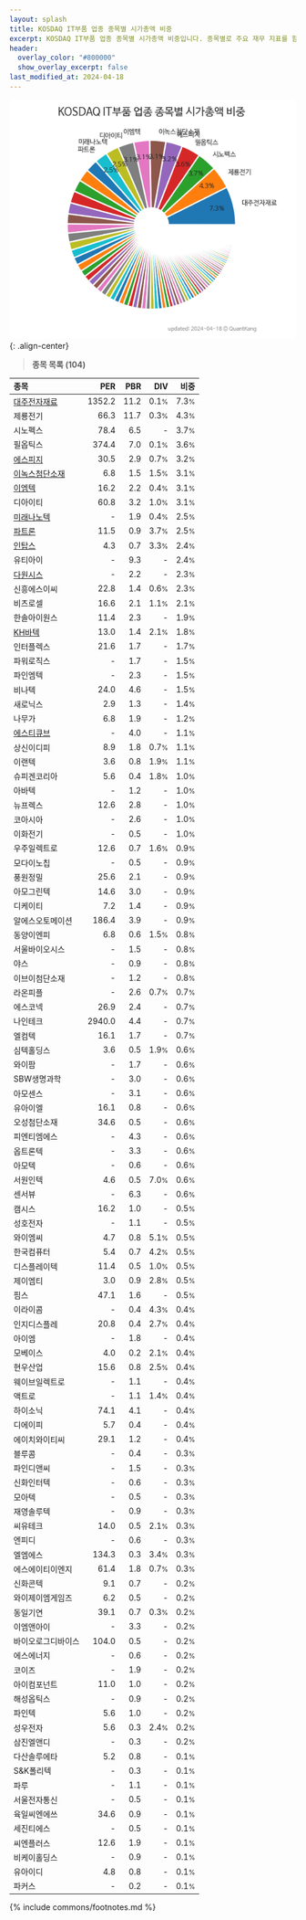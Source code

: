 ```yaml
---
layout: splash
title: KOSDAQ IT부품 업종 종목별 시가총액 비중
excerpt: KOSDAQ IT부품 업종 종목별 시가총액 비중입니다. 종목별로 주요 재무 지표를 함께 표시합니다.
header:
  overlay_color: "#800000"
  show_overlay_excerpt: false
last_modified_at: 2024-04-18
---
```



![KOSDAQ IT부품 업종 종목별 시가총액 비중](/stats/sector/images/kosdaq_업종_IT부품_종목.png){: .align-center}


> **종목 목록 (104)**<a id="list"></a>

| **종목** | **PER** | **PBR** | **DIV** | **비중** |
| :------- | ------: | ------: | ------: | -------: |
| [대주전자재료](/078600/) | 1352.2 | 11.2 | 0.1<small>%</small> | 7.3<small>%</small> |
| 제룡전기 | 66.3 | 11.7 | 0.3<small>%</small> | 4.3<small>%</small> |
| 시노펙스 | 78.4 | 6.5 | - | 3.7<small>%</small> |
| 필옵틱스 | 374.4 | 7.0 | 0.1<small>%</small> | 3.6<small>%</small> |
| [에스피지](/058610/) | 30.5 | 2.9 | 0.7<small>%</small> | 3.2<small>%</small> |
| [이녹스첨단소재](/272290/) | 6.8 | 1.5 | 1.5<small>%</small> | 3.1<small>%</small> |
| [이엠텍](/091120/) | 16.2 | 2.2 | 0.4<small>%</small> | 3.1<small>%</small> |
| 디아이티 | 60.8 | 3.2 | 1.0<small>%</small> | 3.1<small>%</small> |
| [미래나노텍](/095500/) | - | 1.9 | 0.4<small>%</small> | 2.5<small>%</small> |
| [파트론](/091700/) | 11.5 | 0.9 | 3.7<small>%</small> | 2.5<small>%</small> |
| [인탑스](/049070/) | 4.3 | 0.7 | 3.3<small>%</small> | 2.4<small>%</small> |
| 유티아이 | - | 9.3 | - | 2.4<small>%</small> |
| [다원시스](/068240/) | - | 2.2 | - | 2.3<small>%</small> |
| 신흥에스이씨 | 22.8 | 1.4 | 0.6<small>%</small> | 2.3<small>%</small> |
| 비츠로셀 | 16.6 | 2.1 | 1.1<small>%</small> | 2.1<small>%</small> |
| 한솔아이원스 | 11.4 | 2.3 | - | 1.9<small>%</small> |
| [KH바텍](/060720/) | 13.0 | 1.4 | 2.1<small>%</small> | 1.8<small>%</small> |
| 인터플렉스 | 21.6 | 1.7 | - | 1.7<small>%</small> |
| 파워로직스 | - | 1.7 | - | 1.5<small>%</small> |
| 파인엠텍 | - | 2.3 | - | 1.5<small>%</small> |
| 비나텍 | 24.0 | 4.6 | - | 1.5<small>%</small> |
| 새로닉스 | 2.9 | 1.3 | - | 1.4<small>%</small> |
| 나무가 | 6.8 | 1.9 | - | 1.2<small>%</small> |
| [에스티큐브](/052020/) | - | 4.0 | - | 1.1<small>%</small> |
| 상신이디피 | 8.9 | 1.8 | 0.7<small>%</small> | 1.1<small>%</small> |
| 이랜텍 | 3.6 | 0.8 | 1.9<small>%</small> | 1.1<small>%</small> |
| 슈피겐코리아 | 5.6 | 0.4 | 1.8<small>%</small> | 1.0<small>%</small> |
| 아바텍 | - | 1.2 | - | 1.0<small>%</small> |
| 뉴프렉스 | 12.6 | 2.8 | - | 1.0<small>%</small> |
| 코아시아 | - | 2.6 | - | 1.0<small>%</small> |
| 이화전기 | - | 0.5 | - | 1.0<small>%</small> |
| 우주일렉트로 | 12.6 | 0.7 | 1.6<small>%</small> | 0.9<small>%</small> |
| 모다이노칩 | - | 0.5 | - | 0.9<small>%</small> |
| 풍원정밀 | 25.6 | 2.1 | - | 0.9<small>%</small> |
| 아모그린텍 | 14.6 | 3.0 | - | 0.9<small>%</small> |
| 디케이티 | 7.2 | 1.4 | - | 0.9<small>%</small> |
| 알에스오토메이션 | 186.4 | 3.9 | - | 0.9<small>%</small> |
| 동양이엔피 | 6.8 | 0.6 | 1.5<small>%</small> | 0.8<small>%</small> |
| 서울바이오시스 | - | 1.5 | - | 0.8<small>%</small> |
| 야스 | - | 0.9 | - | 0.8<small>%</small> |
| 이브이첨단소재 | - | 1.2 | - | 0.8<small>%</small> |
| 라온피플 | - | 2.6 | 0.7<small>%</small> | 0.7<small>%</small> |
| 에스코넥 | 26.9 | 2.4 | - | 0.7<small>%</small> |
| 나인테크 | 2940.0 | 4.4 | - | 0.7<small>%</small> |
| 엘컴텍 | 16.1 | 1.7 | - | 0.7<small>%</small> |
| 심텍홀딩스 | 3.6 | 0.5 | 1.9<small>%</small> | 0.6<small>%</small> |
| 와이팜 | - | 1.7 | - | 0.6<small>%</small> |
| SBW생명과학 | - | 3.0 | - | 0.6<small>%</small> |
| 아모센스 | - | 3.1 | - | 0.6<small>%</small> |
| 유아이엘 | 16.1 | 0.8 | - | 0.6<small>%</small> |
| 오성첨단소재 | 34.6 | 0.5 | - | 0.6<small>%</small> |
| 피엔티엠에스 | - | 4.3 | - | 0.6<small>%</small> |
| 옵트론텍 | - | 3.3 | - | 0.6<small>%</small> |
| 아모텍 | - | 0.6 | - | 0.6<small>%</small> |
| 서원인텍 | 4.6 | 0.5 | 7.0<small>%</small> | 0.6<small>%</small> |
| 센서뷰 | - | 6.3 | - | 0.6<small>%</small> |
| 캠시스 | 16.2 | 1.0 | - | 0.5<small>%</small> |
| 성호전자 | - | 1.1 | - | 0.5<small>%</small> |
| 와이엠씨 | 4.7 | 0.8 | 5.1<small>%</small> | 0.5<small>%</small> |
| 한국컴퓨터 | 5.4 | 0.7 | 4.2<small>%</small> | 0.5<small>%</small> |
| 디스플레이텍 | 11.4 | 0.5 | 1.0<small>%</small> | 0.5<small>%</small> |
| 제이엠티 | 3.0 | 0.9 | 2.8<small>%</small> | 0.5<small>%</small> |
| 핌스 | 47.1 | 1.6 | - | 0.5<small>%</small> |
| 이라이콤 | - | 0.4 | 4.3<small>%</small> | 0.4<small>%</small> |
| 인지디스플레 | 20.8 | 0.4 | 2.7<small>%</small> | 0.4<small>%</small> |
| 아이엠 | - | 1.8 | - | 0.4<small>%</small> |
| 모베이스 | 4.0 | 0.2 | 2.1<small>%</small> | 0.4<small>%</small> |
| 현우산업 | 15.6 | 0.8 | 2.5<small>%</small> | 0.4<small>%</small> |
| 웨이브일렉트로 | - | 1.1 | - | 0.4<small>%</small> |
| 액트로 | - | 1.1 | 1.4<small>%</small> | 0.4<small>%</small> |
| 하이소닉 | 74.1 | 4.1 | - | 0.4<small>%</small> |
| 디에이피 | 5.7 | 0.4 | - | 0.4<small>%</small> |
| 에이치와이티씨 | 29.1 | 1.2 | - | 0.4<small>%</small> |
| 블루콤 | - | 0.4 | - | 0.3<small>%</small> |
| 파인디앤씨 | - | 1.5 | - | 0.3<small>%</small> |
| 신화인터텍 | - | 0.6 | - | 0.3<small>%</small> |
| 모아텍 | - | 0.5 | - | 0.3<small>%</small> |
| 재영솔루텍 | - | 0.9 | - | 0.3<small>%</small> |
| 씨유테크 | 14.0 | 0.5 | 2.1<small>%</small> | 0.3<small>%</small> |
| 엔피디 | - | 0.6 | - | 0.3<small>%</small> |
| 엘엠에스 | 134.3 | 0.3 | 3.4<small>%</small> | 0.3<small>%</small> |
| 에스에이티이엔지 | 61.4 | 1.8 | 0.7<small>%</small> | 0.3<small>%</small> |
| 신화콘텍 | 9.1 | 0.7 | - | 0.2<small>%</small> |
| 와이제이엠게임즈 | 6.2 | 0.5 | - | 0.2<small>%</small> |
| 동일기연 | 39.1 | 0.7 | 0.3<small>%</small> | 0.2<small>%</small> |
| 이엠앤아이 | - | 3.3 | - | 0.2<small>%</small> |
| 바이오로그디바이스 | 104.0 | 0.5 | - | 0.2<small>%</small> |
| 에스에너지 | - | 0.6 | - | 0.2<small>%</small> |
| 코이즈 | - | 1.9 | - | 0.2<small>%</small> |
| 아이컴포넌트 | 11.0 | 1.0 | - | 0.2<small>%</small> |
| 해성옵틱스 | - | 0.9 | - | 0.2<small>%</small> |
| 파인텍 | 5.6 | 1.0 | - | 0.2<small>%</small> |
| 성우전자 | 5.6 | 0.3 | 2.4<small>%</small> | 0.2<small>%</small> |
| 삼진엘앤디 | - | 0.3 | - | 0.2<small>%</small> |
| 다산솔루에타 | 5.2 | 0.8 | - | 0.1<small>%</small> |
| S&K폴리텍 | - | 0.3 | - | 0.1<small>%</small> |
| 파루 | - | 1.1 | - | 0.1<small>%</small> |
| 서울전자통신 | - | 0.5 | - | 0.1<small>%</small> |
| 육일씨엔에쓰 | 34.6 | 0.9 | - | 0.1<small>%</small> |
| 세진티에스 | - | 0.5 | - | 0.1<small>%</small> |
| 씨엔플러스 | 12.6 | 1.9 | - | 0.1<small>%</small> |
| 비케이홀딩스 | - | 0.9 | - | 0.1<small>%</small> |
| 유아이디 | 4.8 | 0.8 | - | 0.1<small>%</small> |
| 파커스 | - | 0.2 | - | 0.1<small>%</small> |

{% include commons/footnotes.md %}